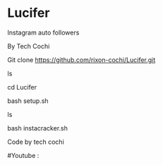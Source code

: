 # Lucifer

Instagram auto followers

By Tech Cochi 

Git clone https://github.com/rixon-cochi/Lucifer.git

ls

cd Lucifer

bash setup.sh

ls

bash instacracker.sh

Code by tech cochi

#Youtube : 
